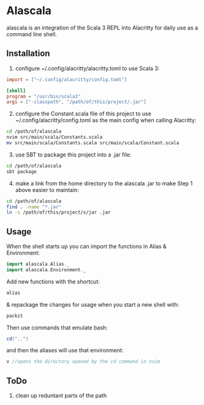 # Alascala

alascala is an integration of the Scala 3 REPL into Alacritty for daily use as a command line shell.

## Installation

1. configure ~/.config/alacritty/alacritty.toml to use Scala 3:
```toml
import = ["~/.config/alacritty/config.toml"]

[shell]
program = "/usr/bin/scala3"
args = ["-classpath", "/path/of/this/project/.jar"]
```
2. configure the Constant.scala file of this project to use ~/.config/alacritty/config.toml as the main config when calling Alacritty:
```bash
cd /path/of/alascala
nvim src/main/scala/Constants.scala
mv src/main/scala/Constants.scala src/main/scala/Constant.scala
```
3. use SBT to package this project into a .jar file:
```bash
cd /path/of/alascala
sbt package
```
4. make a link from the home directory to the alascala .jar to make Step 1 above easier to maintain:
```bash
cd /path/of/alascala
find . -name "*.jar"
ln -s /path/of/this/project/s/jar .jar
```

## Usage

When the shell starts up you can import the functions in Alias & Environment:

```scala
import alascala.Alias._
import alascala.Environment._
```

Add new functions with the shortcut:

```scala
alias
```

& repackage the changes for usage when you start a new shell with:

```scala
packit
```

Then use commands that emulate bash:
```scala
cd("..")
```

and then the aliases will use that environment:
```scala
v //opens the directory opened by the cd command in nvim
```

## ToDo

1. clean up reduntant parts of the path
